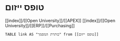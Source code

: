 # טופס ייזום
[[index]]/[[Open University]]/[[APEX]]
[[index]]/[[Open University]]/[[ERP]]/[[Purchasing]]

 
```dataview
TABLE link AS "כותרת המסמך" from [[טופס ייזום]] 
```
